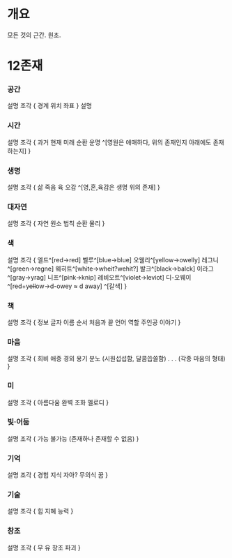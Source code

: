 # 개요
모든 것의 근간. 원초.

# 12존재
### 공간
설명
조각 {
        경계
        위치
        좌표
    }
설명
### 시간
설명
    조각 {
        과거
        현재
        미래
        순환
        운명
        ^[영원은 애매하다, 위의 존재인지 아래에도 존재하는지]
    }
### 생명
설명
    조각 {
        삶
        죽음
        육
            오감
        ^[영,혼,육감은 생명 위의 존재]
    } 
### 대자연
설명
    조각 {
        자연
        원소
        법칙
        순환
        물리
    }
​
### 색
설명
    조각 {
        엘드^[red->red]
        벨루^[blue->blue]
        오웰리^[yellow->owelly]
        레그니^[green->regne]
        웨히트^[white->wheit?wehit?]
        발크^[black->balck]
        이라그^[gray->yrag]
        니프^[pink->knip]
        레비오트^[violet->leviot]
        디-오웨이^[r~~e~~d+y~~ell~~ow->d-owey ≈ d away]
        ^[갈색]
    }
### 책
설명
    조각 {
        정보
        글자
        이름
        순서
        처음과 끝
        언어
        역할
        주인공
        이야기
    }
### 마음
설명
    조각 {
        희비
        애증
        경외
        용기
        분노
        (시원섭섭함, 달콤씁쓸함)
        . . . (각종 마음의 형태)
    }
### 미
설명
    조각 {
        아름다움
        완벽
        조화
        멜로디
    }
​
### 빛·어둠
설명
    조각 {
        가능
        불가능
        (존재하나 존재할 수 없음)
    }
### 기억
설명
    조각 {
        경험
        지식
        자아?
        무의식
        꿈
    }
### 기술
설명
    조각 {
        힘
        지혜
        능력
    }
### 창조
설명
    조각 {
        무
        유
        창조
        파괴
    }